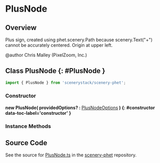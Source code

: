 # PlusNode

## Overview

Plus sign, created using phet.scenery.Path because scenery.Text("+") cannot be accurately centered.
Origin at upper left.

@author Chris Malley (PixelZoom, Inc.)

## Class PlusNode {: #PlusNode }


```js
import { PlusNode } from 'scenerystack/scenery-phet';
```
### Constructor

#### new PlusNode( providedOptions? : <span style="font-weight: 400;">[PlusNodeOptions](../scenery-phet/PlusNode.md#PlusNodeOptions)</span> ) {: #constructor data-toc-label='constructor' }

### Instance Methods





## Source Code

See the source for [PlusNode.ts](https://github.com/phetsims/scenery-phet/blob/main/js/PlusNode.ts) in the [scenery-phet](https://github.com/phetsims/scenery-phet) repository.
